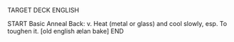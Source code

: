 TARGET DECK
ENGLISH

START
Basic
Anneal
Back: v. Heat (metal or glass) and cool slowly, esp. To toughen it. [old english ælan bake]
END
